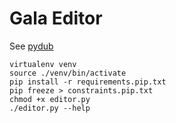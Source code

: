 Gala Editor
===========

See [pydub](https://github.com/jiaaro/pydub)

```
virtualenv venv
source ./venv/bin/activate
pip install -r requirements.pip.txt
pip freeze > constraints.pip.txt
chmod +x editor.py
./editor.py --help
```
